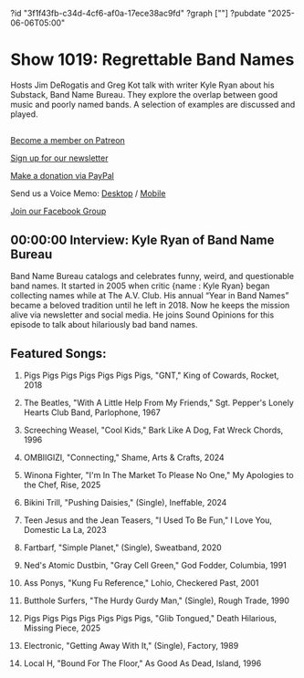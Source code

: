 ?id "3f1f43fb-c34d-4cf6-af0a-17ece38ac9fd"
?graph [""]
?pubdate "2025-06-06T05:00"
# Show 1019: Regrettable Band Names

Hosts Jim DeRogatis and Greg Kot talk with writer Kyle Ryan about his Substack, Band Name Bureau. They explore the overlap between good music and poorly named bands. A selection of examples are discussed and played.



##

[Become a member on Patreon](https://bit.ly/3slWZvc)

[Sign up for our newsletter](https://bit.ly/3eEvRnG)

[Make a donation via PayPal](https://bit.ly/3dmt9lU)

Send us a Voice Memo: [Desktop](http://bit.ly/2RyD5Ah) / [Mobile](http://sayhi.chat/soundops)

[Join our Facebook Group](https://bit.ly/3sivr9T)



## 00:00:00 Interview: Kyle Ryan of Band Name Bureau

Band Name Bureau catalogs and celebrates funny, weird, and questionable band names. It started in 2005 when critic {name : Kyle Ryan} began collecting names while at The A.V. Club. His annual “Year in Band Names” became a beloved tradition until he left in 2018. Now he keeps the mission alive via newsletter and social media. He joins Sound Opinions for this episode to talk about hilariously bad band names.



## Featured Songs:

1. Pigs Pigs Pigs Pigs Pigs Pigs Pigs, "GNT," King of Cowards, Rocket, 2018

2. The Beatles, "With A Little Help From My Friends," Sgt. Pepper's Lonely Hearts Club Band, Parlophone, 1967

3. Screeching Weasel, "Cool Kids," Bark Like A Dog, Fat Wreck Chords, 1996

4. OMBIIGIZI, "Connecting," Shame, Arts & Crafts, 2024

5. Winona Fighter, "I'm In The Market To Please No One," My Apologies to the Chef, Rise, 2025

6. Bikini Trill, "Pushing Daisies," (Single), Ineffable, 2024

7. Teen Jesus and the Jean Teasers, "I Used To Be Fun," I Love You, Domestic La La, 2023

8. Fartbarf, "Simple Planet," (Single), Sweatband, 2020

9. Ned's Atomic Dustbin, "Gray Cell Green," God Fodder, Columbia, 1991

10. Ass Ponys, "Kung Fu Reference," Lohio, Checkered Past, 2001

11. Butthole Surfers, "The Hurdy Gurdy Man," (Single), Rough Trade, 1990

12. Pigs Pigs Pigs Pigs Pigs Pigs Pigs, "Glib Tongued," Death Hilarious, Missing Piece, 2025

13. Electronic, "Getting Away With It," (Single), Factory, 1989

14. Local H, "Bound For The Floor," As Good As Dead, Island, 1996